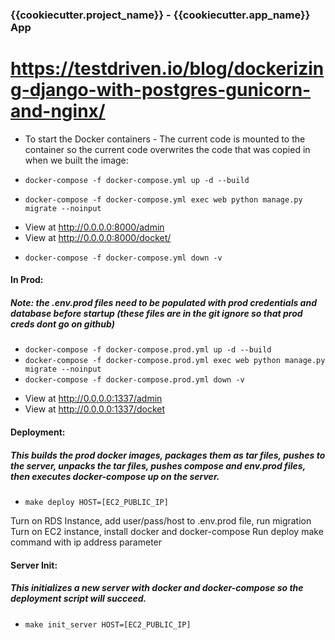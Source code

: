 ### {{cookiecutter.project_name}} - {{cookiecutter.app_name}} App

# https://testdriven.io/blog/dockerizing-django-with-postgres-gunicorn-and-nginx/

- To start the Docker containers - The current code is mounted to the container so the current code overwrites the code that was copied in when we built the image:
* `docker-compose -f docker-compose.yml up -d --build`

* `docker-compose -f docker-compose.yml exec web python manage.py migrate --noinput`

- View at http://0.0.0.0:8000/admin 
- View at http://0.0.0.0:8000/docket/

* `docker-compose -f docker-compose.yml down -v`


#### In Prod:
##### Note: the .env.prod files need to be populated with prod credentials and database before startup (these files are in the git ignore so that prod creds dont go on github)

* `docker-compose -f docker-compose.prod.yml up -d --build`
* `docker-compose -f docker-compose.prod.yml exec web python manage.py migrate --noinput`
* `docker-compose -f docker-compose.prod.yml down -v`

- View at http://0.0.0.0:1337/admin
- View at http://0.0.0.0:1337/docket 


#### Deployment:
##### This builds the prod docker images, packages them as tar files, pushes to the server, unpacks the tar files, pushes compose and env.prod files, then executes docker-compose up on the server.

* `make deploy HOST=[EC2_PUBLIC_IP]`


Turn on RDS Instance, add user/pass/host to .env.prod file, run migration
Turn on EC2 instance, install docker and docker-compose
Run deploy make command with ip address parameter

#### Server Init:
##### This initializes a new server with docker and docker-compose so the deployment script will succeed.

* `make init_server HOST=[EC2_PUBLIC_IP]`
